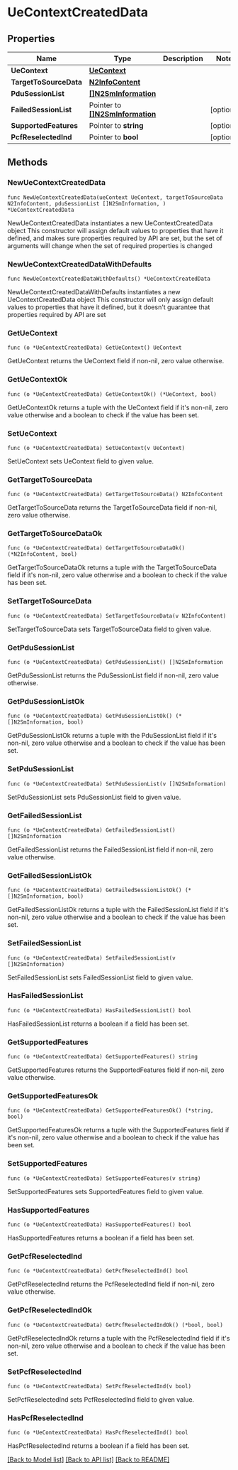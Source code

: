 # UeContextCreatedData

## Properties

Name | Type | Description | Notes
------------ | ------------- | ------------- | -------------
**UeContext** | [**UeContext**](UeContext.md) |  | 
**TargetToSourceData** | [**N2InfoContent**](N2InfoContent.md) |  | 
**PduSessionList** | [**[]N2SmInformation**](N2SmInformation.md) |  | 
**FailedSessionList** | Pointer to [**[]N2SmInformation**](N2SmInformation.md) |  | [optional] 
**SupportedFeatures** | Pointer to **string** |  | [optional] 
**PcfReselectedInd** | Pointer to **bool** |  | [optional] 

## Methods

### NewUeContextCreatedData

`func NewUeContextCreatedData(ueContext UeContext, targetToSourceData N2InfoContent, pduSessionList []N2SmInformation, ) *UeContextCreatedData`

NewUeContextCreatedData instantiates a new UeContextCreatedData object
This constructor will assign default values to properties that have it defined,
and makes sure properties required by API are set, but the set of arguments
will change when the set of required properties is changed

### NewUeContextCreatedDataWithDefaults

`func NewUeContextCreatedDataWithDefaults() *UeContextCreatedData`

NewUeContextCreatedDataWithDefaults instantiates a new UeContextCreatedData object
This constructor will only assign default values to properties that have it defined,
but it doesn't guarantee that properties required by API are set

### GetUeContext

`func (o *UeContextCreatedData) GetUeContext() UeContext`

GetUeContext returns the UeContext field if non-nil, zero value otherwise.

### GetUeContextOk

`func (o *UeContextCreatedData) GetUeContextOk() (*UeContext, bool)`

GetUeContextOk returns a tuple with the UeContext field if it's non-nil, zero value otherwise
and a boolean to check if the value has been set.

### SetUeContext

`func (o *UeContextCreatedData) SetUeContext(v UeContext)`

SetUeContext sets UeContext field to given value.


### GetTargetToSourceData

`func (o *UeContextCreatedData) GetTargetToSourceData() N2InfoContent`

GetTargetToSourceData returns the TargetToSourceData field if non-nil, zero value otherwise.

### GetTargetToSourceDataOk

`func (o *UeContextCreatedData) GetTargetToSourceDataOk() (*N2InfoContent, bool)`

GetTargetToSourceDataOk returns a tuple with the TargetToSourceData field if it's non-nil, zero value otherwise
and a boolean to check if the value has been set.

### SetTargetToSourceData

`func (o *UeContextCreatedData) SetTargetToSourceData(v N2InfoContent)`

SetTargetToSourceData sets TargetToSourceData field to given value.


### GetPduSessionList

`func (o *UeContextCreatedData) GetPduSessionList() []N2SmInformation`

GetPduSessionList returns the PduSessionList field if non-nil, zero value otherwise.

### GetPduSessionListOk

`func (o *UeContextCreatedData) GetPduSessionListOk() (*[]N2SmInformation, bool)`

GetPduSessionListOk returns a tuple with the PduSessionList field if it's non-nil, zero value otherwise
and a boolean to check if the value has been set.

### SetPduSessionList

`func (o *UeContextCreatedData) SetPduSessionList(v []N2SmInformation)`

SetPduSessionList sets PduSessionList field to given value.


### GetFailedSessionList

`func (o *UeContextCreatedData) GetFailedSessionList() []N2SmInformation`

GetFailedSessionList returns the FailedSessionList field if non-nil, zero value otherwise.

### GetFailedSessionListOk

`func (o *UeContextCreatedData) GetFailedSessionListOk() (*[]N2SmInformation, bool)`

GetFailedSessionListOk returns a tuple with the FailedSessionList field if it's non-nil, zero value otherwise
and a boolean to check if the value has been set.

### SetFailedSessionList

`func (o *UeContextCreatedData) SetFailedSessionList(v []N2SmInformation)`

SetFailedSessionList sets FailedSessionList field to given value.

### HasFailedSessionList

`func (o *UeContextCreatedData) HasFailedSessionList() bool`

HasFailedSessionList returns a boolean if a field has been set.

### GetSupportedFeatures

`func (o *UeContextCreatedData) GetSupportedFeatures() string`

GetSupportedFeatures returns the SupportedFeatures field if non-nil, zero value otherwise.

### GetSupportedFeaturesOk

`func (o *UeContextCreatedData) GetSupportedFeaturesOk() (*string, bool)`

GetSupportedFeaturesOk returns a tuple with the SupportedFeatures field if it's non-nil, zero value otherwise
and a boolean to check if the value has been set.

### SetSupportedFeatures

`func (o *UeContextCreatedData) SetSupportedFeatures(v string)`

SetSupportedFeatures sets SupportedFeatures field to given value.

### HasSupportedFeatures

`func (o *UeContextCreatedData) HasSupportedFeatures() bool`

HasSupportedFeatures returns a boolean if a field has been set.

### GetPcfReselectedInd

`func (o *UeContextCreatedData) GetPcfReselectedInd() bool`

GetPcfReselectedInd returns the PcfReselectedInd field if non-nil, zero value otherwise.

### GetPcfReselectedIndOk

`func (o *UeContextCreatedData) GetPcfReselectedIndOk() (*bool, bool)`

GetPcfReselectedIndOk returns a tuple with the PcfReselectedInd field if it's non-nil, zero value otherwise
and a boolean to check if the value has been set.

### SetPcfReselectedInd

`func (o *UeContextCreatedData) SetPcfReselectedInd(v bool)`

SetPcfReselectedInd sets PcfReselectedInd field to given value.

### HasPcfReselectedInd

`func (o *UeContextCreatedData) HasPcfReselectedInd() bool`

HasPcfReselectedInd returns a boolean if a field has been set.


[[Back to Model list]](../README.md#documentation-for-models) [[Back to API list]](../README.md#documentation-for-api-endpoints) [[Back to README]](../README.md)



